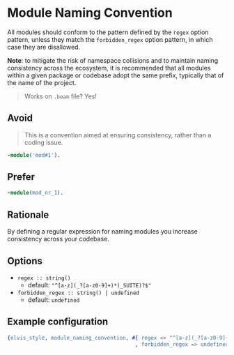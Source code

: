# Module Naming Convention

All modules should conform to the pattern defined by the `regex` option pattern, unless they match
the `forbidden_regex` option pattern, in which case they are disallowed.

**Note**: to mitigate the risk of namespace collisions and to maintain naming consistency across
the ecosystem, it is recommended that all modules within a given package or codebase adopt the
same prefix, typically that of the name of the project.

> Works on `.beam` file? Yes!

## Avoid

> This is a convention aimed at ensuring consistency, rather than a coding issue.

```erlang
-module('mod#1').
```

## Prefer

```erlang
-module(mod_nr_1).
```

## Rationale

By defining a regular expression for naming modules you increase consistency across your codebase.

## Options

- `regex :: string()`
  - default: `"^[a-z](_?[a-z0-9]+)*(_SUITE)?$"`
- `forbidden_regex :: string() | undefined`
  - default: `undefined`

## Example configuration

```erlang
{elvis_style, module_naming_convention, #{ regex => "^[a-z](_?[a-z0-9]+)*(_SUITE)?$"
                                         , forbidden_regex => undefined }}
```
